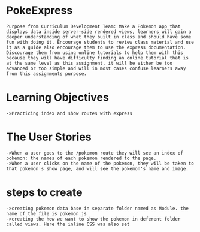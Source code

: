# PokeExpress
    Purpose from Curriculum Development Team: Make a Pokemon app that displays data inside server-side rendered views, learners will gain a deeper understanding of what they built in class and should have some fun with doing it. Encourage students to review class material and use it as a guide also encourage them to use the express documentation. Discourage them from using online tutorials to help them with this because they will have difficulty finding an online tutorial that is at the same level as this assignment, it will be either be too advanced or too simple and will in most cases confuse learners away from this assignments purpose. 
# Learning Objectives
    ->Practicing index and show routes with express
# The User Stories
    ->When a user goes to the /pokemon route they will see an index of pokemon: the names of each pokemon rendered to the page.
    ->When a user clicks on the name of the pokemon, they will be taken to that pokemon's show page, and will see the pokemon's name and image.
# steps to create
    ->creating pokemon data base in separate folder named as Module. the name of the file is pokemon.js
    ->creating the how we want to show the pokemon in deferent folder called views. Here the inline CSS was also set